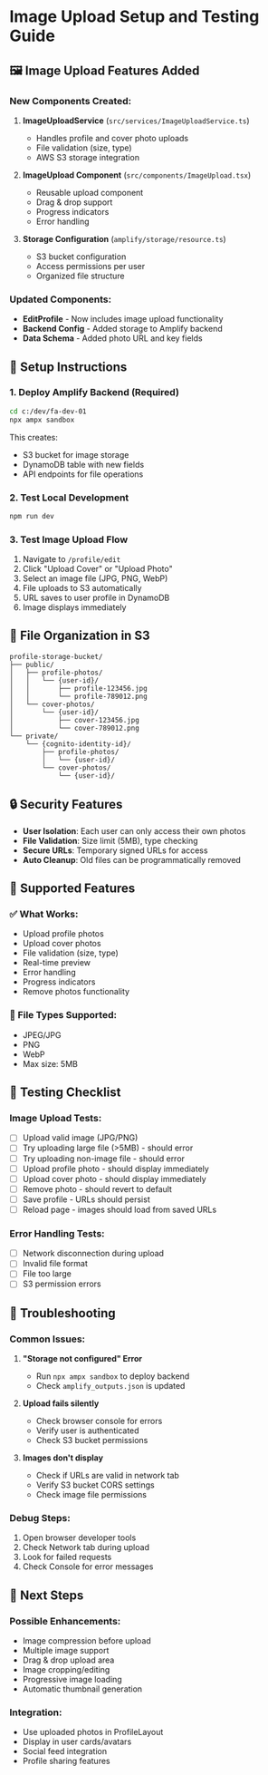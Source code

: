 # Image Upload Setup and Testing Guide

## 🖼️ Image Upload Features Added

### New Components Created:
1. **ImageUploadService** (`src/services/ImageUploadService.ts`)
   - Handles profile and cover photo uploads
   - File validation (size, type)
   - AWS S3 storage integration

2. **ImageUpload Component** (`src/components/ImageUpload.tsx`)
   - Reusable upload component
   - Drag & drop support
   - Progress indicators
   - Error handling

3. **Storage Configuration** (`amplify/storage/resource.ts`)
   - S3 bucket configuration
   - Access permissions per user
   - Organized file structure

### Updated Components:
- **EditProfile** - Now includes image upload functionality
- **Backend Config** - Added storage to Amplify backend
- **Data Schema** - Added photo URL and key fields

## 🚀 Setup Instructions

### 1. Deploy Amplify Backend (Required)
```bash
cd c:/dev/fa-dev-01
npx ampx sandbox
```
This creates:
- S3 bucket for image storage
- DynamoDB table with new fields
- API endpoints for file operations

### 2. Test Local Development
```bash
npm run dev
```

### 3. Test Image Upload Flow
1. Navigate to `/profile/edit`
2. Click "Upload Cover" or "Upload Photo"
3. Select an image file (JPG, PNG, WebP)
4. File uploads to S3 automatically
5. URL saves to user profile in DynamoDB
6. Image displays immediately

## 📁 File Organization in S3

```
profile-storage-bucket/
├── public/
│   ├── profile-photos/
│   │   └── {user-id}/
│   │       ├── profile-123456.jpg
│   │       └── profile-789012.png
│   └── cover-photos/
│       └── {user-id}/
│           ├── cover-123456.jpg
│           └── cover-789012.png
└── private/
    └── {cognito-identity-id}/
        ├── profile-photos/
        │   └── {user-id}/
        └── cover-photos/
            └── {user-id}/
```

## 🔒 Security Features

- **User Isolation**: Each user can only access their own photos
- **File Validation**: Size limit (5MB), type checking
- **Secure URLs**: Temporary signed URLs for access
- **Auto Cleanup**: Old files can be programmatically removed

## 📝 Supported Features

### ✅ What Works:
- Upload profile photos
- Upload cover photos  
- File validation (size, type)
- Real-time preview
- Error handling
- Progress indicators
- Remove photos functionality

### 🔄 File Types Supported:
- JPEG/JPG
- PNG
- WebP
- Max size: 5MB

## 🧪 Testing Checklist

### Image Upload Tests:
- [ ] Upload valid image (JPG/PNG)
- [ ] Try uploading large file (>5MB) - should error
- [ ] Try uploading non-image file - should error
- [ ] Upload profile photo - should display immediately
- [ ] Upload cover photo - should display immediately
- [ ] Remove photo - should revert to default
- [ ] Save profile - URLs should persist
- [ ] Reload page - images should load from saved URLs

### Error Handling Tests:
- [ ] Network disconnection during upload
- [ ] Invalid file format
- [ ] File too large
- [ ] S3 permission errors

## 🐛 Troubleshooting

### Common Issues:

1. **"Storage not configured" Error**
   - Run `npx ampx sandbox` to deploy backend
   - Check `amplify_outputs.json` is updated

2. **Upload fails silently**
   - Check browser console for errors
   - Verify user is authenticated
   - Check S3 bucket permissions

3. **Images don't display**
   - Check if URLs are valid in network tab
   - Verify S3 bucket CORS settings
   - Check image file permissions

### Debug Steps:
1. Open browser developer tools
2. Check Network tab during upload
3. Look for failed requests
4. Check Console for error messages

## 🎯 Next Steps

### Possible Enhancements:
- Image compression before upload
- Multiple image support
- Drag & drop upload area
- Image cropping/editing
- Progressive image loading
- Automatic thumbnail generation

### Integration:
- Use uploaded photos in ProfileLayout
- Display in user cards/avatars
- Social feed integration
- Profile sharing features
